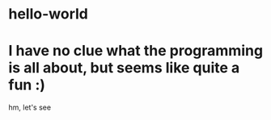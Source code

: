 # hello-world
# I have no clue what the programming is all about, but seems like quite a fun :) 
hm, let's see
